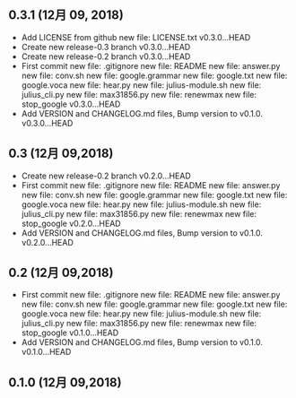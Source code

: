 ## 0.3.1 (12月 09, 2018)
  - Add LICENSE from github 	new file:   LICENSE.txt  v0.3.0...HEAD
  - Create new release-0.3 branch  v0.3.0...HEAD
  - Create new release-0.2 branch  v0.3.0...HEAD
  - First commit 	new file:   .gitignore 	new file:   README 	new file:   answer.py 	new file:   conv.sh 	new file:   google.grammar 	new file:   google.txt 	new file:   google.voca 	new file:   hear.py 	new file:   julius-module.sh 	new file:   julius_cli.py 	new file:   max31856.py 	new file:   renewmax 	new file:   stop_google  v0.3.0...HEAD
  - Add VERSION and CHANGELOG.md files, Bump version to v0.1.0.  v0.3.0...HEAD

## 0.3 (12月 09,2018)
  - Create new release-0.2 branch  v0.2.0...HEAD
  - First commit 	new file:   .gitignore 	new file:   README 	new file:   answer.py 	new file:   conv.sh 	new file:   google.grammar 	new file:   google.txt 	new file:   google.voca 	new file:   hear.py 	new file:   julius-module.sh 	new file:   julius_cli.py 	new file:   max31856.py 	new file:   renewmax 	new file:   stop_google  v0.2.0...HEAD
  - Add VERSION and CHANGELOG.md files, Bump version to v0.1.0.  v0.2.0...HEAD

## 0.2 (12月 09,2018)
  - First commit 	new file:   .gitignore 	new file:   README 	new file:   answer.py 	new file:   conv.sh 	new file:   google.grammar 	new file:   google.txt 	new file:   google.voca 	new file:   hear.py 	new file:   julius-module.sh 	new file:   julius_cli.py 	new file:   max31856.py 	new file:   renewmax 	new file:   stop_google  v0.1.0...HEAD
  - Add VERSION and CHANGELOG.md files, Bump version to v0.1.0.  v0.1.0...HEAD

## 0.1.0 (12月 09,2018)


